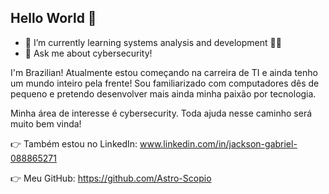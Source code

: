 ## Hello World 👋
- 🌱 I’m currently learning systems analysis and development 👨‍💻
- 💬 Ask me about cybersecurity!

I'm Brazilian! Atualmente estou começando na carreira de TI e ainda tenho um mundo inteiro pela frente!
Sou familiarizado com computadores dês de pequeno e pretendo desenvolver mais ainda minha paixão por tecnologia.

Minha área de interesse é cybersecurity. Toda ajuda nesse caminho será muito bem vinda!


👉 Também estou no LinkedIn: www.linkedin.com/in/jackson-gabriel-088865271

👉 Meu GitHub: https://github.com/Astro-Scopio


<!--
**Astro-Scopio/Astro-Scopio** is a ✨ _special_ ✨ repository because its `README.md` (this file) appears on your GitHub profile.

Here are some ideas to get you started:

- 🔭 I’m currently working on ...
- 🌱 I’m currently learning ...
- 👯 I’m looking to collaborate on ...
- 🌱 I’m currently learning ...
- 💬 Ask me about ...
- 📫 How to reach me: ...
- 😄 Pronouns: ...
- ⚡ Fun fact: ...
-->
